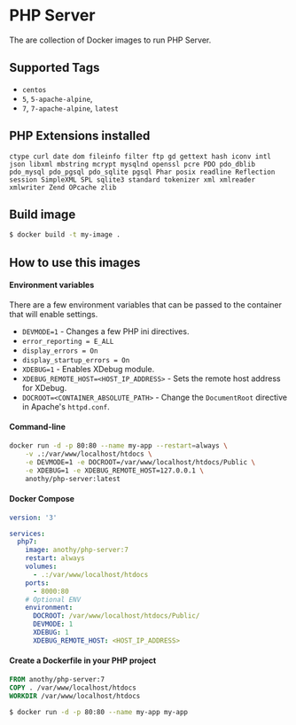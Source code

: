PHP Server
==========

The are collection of Docker images to run PHP Server.

## Supported Tags

* `centos`
* `5`, `5-apache-alpine`,  
* `7`, `7-apache-alpine`, `latest`

## PHP Extensions installed

`ctype curl date dom fileinfo filter ftp gd gettext hash iconv intl json libxml mbstring mcrypt mysqlnd openssl pcre PDO pdo_dblib pdo_mysql pdo_pgsql pdo_sqlite pgsql Phar posix readline Reflection session SimpleXML SPL sqlite3 standard tokenizer xml xmlreader xmlwriter Zend OPcache zlib`

## Build image

```bash
$ docker build -t my-image .
```

## How to use this images

#### Environment variables

There are a few environment variables that can be passed to the container that
will enable settings.

* `DEVMODE=1` - Changes a few PHP ini directives.
 * `error_reporting = E_ALL`
 * `display_errors = On`
 * `display_startup_errors = On`
* `XDEBUG=1` - Enables XDebug module.
 * `XDEBUG_REMOTE_HOST=<HOST_IP_ADDRESS>` - Sets the remote host address for
 XDebug.
* `DOCROOT=<CONTAINER_ABSOLUTE_PATH>` - Change the `DocumentRoot` directive in Apache's `httpd.conf`.

#### Command-line

```bash
docker run -d -p 80:80 --name my-app --restart=always \
    -v .:/var/www/localhost/htdocs \
    -e DEVMODE=1 -e DOCROOT=/var/www/localhost/htdocs/Public \
    -e XDEBUG=1 -e XDEBUG_REMOTE_HOST=127.0.0.1 \
    anothy/php-server:latest
```

#### Docker Compose

```yml
version: '3'

services:
  php7:
    image: anothy/php-server:7
    restart: always
    volumes:
      - .:/var/www/localhost/htdocs
    ports:
      - 8000:80
    # Optional ENV
    environment:
      DOCROOT: /var/www/localhost/htdocs/Public/
      DEVMODE: 1
      XDEBUG: 1
      XDEBUG_REMOTE_HOST: <HOST_IP_ADDRESS>
```

#### Create a Dockerfile in your PHP project

```Dockerfile
FROM anothy/php-server:7
COPY . /var/www/localhost/htdocs
WORKDIR /var/www/localhost/htdocs
```

```bash
$ docker run -d -p 80:80 --name my-app my-app
```
